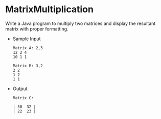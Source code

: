 # MatrixMultiplication
Write a Java program to multiply two matrices and display the resultant matrix with proper formatting.
- Sample Input
  ```
  Matrix A: 2,3
  12 2 4
  10 1 1
  
  Matrix B: 3,2
  2 2
  1 2
  1 1
  
  ```
- Output
  ```
  Matrix C:
  
  | 30  32 |
  | 22  23 |

  ```
